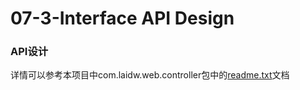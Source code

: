 # 07-3-Interface API Design

### API设计

详情可以参考本项目中com.laidw.web.controller包中的[readme.txt](https://github.com/NightDW/SpareCash/blob/master/src/main/resources/com/laidw/web/controller/readme.txt)文档